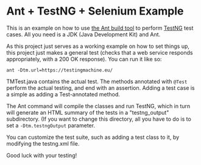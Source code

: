 Ant + TestNG + Selenium Example
===============================

This is an example on how to use [the Ant build tool](http://ant.apache.org/) to perform [TestNG](http://testng.org/) test cases. All you need is a JDK (Java Development Kit) and Ant.

As this project just serves as a working example on how to set things up, this project just makes a general test (checks that a web service responds appropriately, with a 200 OK response). You can run it like so:

    ant -Dtm.url=https://testingmachine.eu/

TMTest.java contains the actual test. The methods annotated with <code>@Test</code> perform the actual testing, and end with an assertion. Adding a test case is a simple as adding a Test-annotated method.

The Ant command will compile the classes and run TestNG, which in turn will generate an HTML summary of the tests in a "testng_output" subdirectory. (If you want to change this directory, all you have to do is to set a <code>-Dtm.testngOutput</code> parameter.

You can customize the test suite, such as adding a test class to it, by modifying the testng.xml file.

Good luck with your testing!
